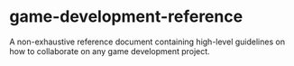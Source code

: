 # game-development-reference
A non-exhaustive reference document containing high-level guidelines on how to collaborate on any game development project. 
